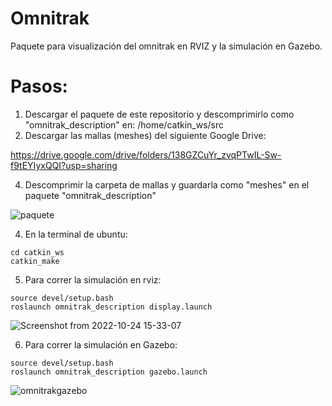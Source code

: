 # Omnitrak
Paquete para visualización del omnitrak en RVIZ y la simulación en Gazebo.

# Pasos: 
1. Descargar el paquete de este repositorio y descomprimirlo como "omnitrak_description" en: /home/catkin_ws/src
2. Descargar las mallas (meshes) del siguiente Google Drive: 

https://drive.google.com/drive/folders/138GZCuYr_zvqPTwIL-Sw-f9tEYIyxQQI?usp=sharing

4. Descomprimir la carpeta de mallas y guardarla como "meshes" en el paquete "omnitrak_description"

![paquete](https://user-images.githubusercontent.com/90019998/197624462-787cd3b4-62fb-4045-ab21-736ad4fd9741.png)

4. En la terminal de ubuntu: 
```
cd catkin_ws
catkin_make
```

5. Para correr la simulación en rviz:
```
source devel/setup.bash
roslaunch omnitrak_description display.launch
```

![Screenshot from 2022-10-24 15-33-07](https://user-images.githubusercontent.com/90019998/197624243-f547040b-32f6-4a45-80b3-e477138ab75f.png)

6. Para correr la simulación en Gazebo:
```
source devel/setup.bash
roslaunch omnitrak_description gazebo.launch
```

![omnitrakgazebo](https://user-images.githubusercontent.com/90019998/197624234-7f31ff2f-2f6a-473e-9bc8-58b356c5c53a.png)


